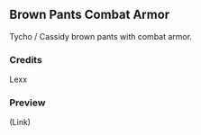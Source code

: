 Brown Pants Combat Armor
--------------------------

Tycho / Cassidy brown pants with combat armor.

### Credits
Lexx

### Preview
(Link)